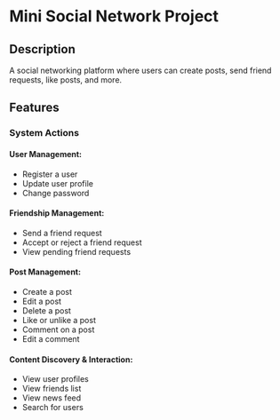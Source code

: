 # Mini Social Network Project

## Description

A social networking platform where users can create posts, send friend requests, like posts, and
more.

## Features

### System Actions

#### User Management:

- Register a user
- Update user profile
- Change password

#### Friendship Management:

- Send a friend request
- Accept or reject a friend request
- View pending friend requests

#### Post Management:

- Create a post
- Edit a post
- Delete a post
- Like or unlike a post
- Comment on a post
- Edit a comment

#### Content Discovery & Interaction:

- View user profiles
- View friends list
- View news feed
- Search for users
